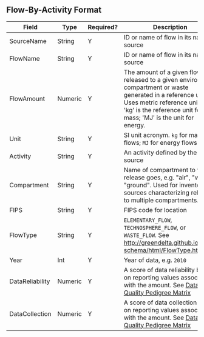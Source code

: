 ## Flow-By-Activity Format

Field | Type | Required? | Description
----- | ---- | --------  | -----------
SourceName | String | Y | ID or name of flow in its native source
FlowName | String | Y | ID or name of flow in its native source
FlowAmount | Numeric | Y | The amount of a given flow released to a given environment compartment or waste generated in a reference unit. Uses metric reference units. 'kg' is the reference unit for mass; 'MJ' is the unit for energy. 
Unit | String | Y | SI unit acronym. `kg` for mass flows; `MJ` for energy flows
Activity | String | Y | An activity defined by the source
Compartment | String | Y | Name of compartment to which release goes, e.g. "air", "water", "ground". Used for inventory sources characterizing releases to multiple compartments.
FIPS | String | Y | FIPS code for location 
FlowType | String | Y | `ELEMENTARY_FLOW`, `TECHNOSPHERE_FLOW`, or `WASTE_FLOW`. See http://greendelta.github.io/olca-schema/html/FlowType.html
Year | Int | Y | Year of data, e.g. `2010`
DataReliability | Numeric | Y | A score of data reliability based on reporting values associated with the amount. See [Data Quality Pedigree Matrix](./DataQualityPedigreeMatrix.md)
DataCollection | Numeric | Y | A score of data collection based on reporting values associated with the amount. See [Data Quality Pedigree Matrix](./DataQualityPedigreeMatrix.md)
